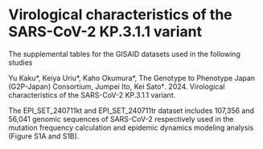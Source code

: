 # Virological characteristics of the SARS-CoV-2 KP.3.1.1 variant
The supplemental tables for the GISAID datasets used in the following studies

Yu Kaku*, Keiya Uriu*, Kaho Okumura*, The Genotype to Phenotype Japan (G2P-Japan) Consortium, Jumpei Ito, Kei Sato†. 2024. Virological characteristics of the SARS-CoV-2 KP.3.1.1 variant.

The EPI_SET_240711kt and EPI_SET_240711tr dataset includes 107,356 and 56,041 genomic sequences of SARS-CoV-2 respectively used in the  mutation frequency calculation and epidemic dynamics modeling analysis (Figure S1A and S1B).
